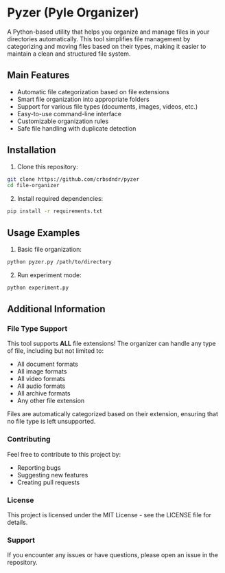 # Pyzer (Pyle Organizer)

A Python-based utility that helps you organize and manage files in your directories automatically. This tool simplifies file management by categorizing and moving files based on their types, making it easier to maintain a clean and structured file system.

## Main Features

- Automatic file categorization based on file extensions
- Smart file organization into appropriate folders
- Support for various file types (documents, images, videos, etc.)
- Easy-to-use command-line interface
- Customizable organization rules
- Safe file handling with duplicate detection

## Installation

1. Clone this repository:
```bash
git clone https://github.com/crbsdndr/pyzer
cd file-organizer
```

2. Install required dependencies:
```bash
pip install -r requirements.txt
```

## Usage Examples

1. Basic file organization:
```bash
python pyzer.py /path/to/directory
```

2. Run experiment mode:
```bash
python experiment.py
```

## Additional Information

### File Type Support

This tool supports **ALL** file extensions! The organizer can handle any type of file, including but not limited to:
- All document formats
- All image formats
- All video formats
- All audio formats
- All archive formats
- Any other file extension

Files are automatically categorized based on their extension, ensuring that no file type is left unsupported.

### Contributing

Feel free to contribute to this project by:
- Reporting bugs
- Suggesting new features
- Creating pull requests

### License

This project is licensed under the MIT License - see the LICENSE file for details.

### Support

If you encounter any issues or have questions, please open an issue in the repository.
